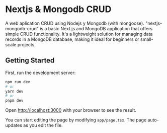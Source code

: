 # Nextjs & Mongodb CRUD

A web aplication CRUD using Nodejs y Mongodb (with mongoose).
"nextjs-mongodb-crud" is a basic Next.js and MongoDB application that offers simple CRUD functionality. It's a lightweight solution for managing data records in a MongoDB database, making it ideal for beginners or small-scale projects.

## Getting Started

First, run the development server:

```bash
npm run dev
# or
yarn dev
# or
pnpm dev
```

Open [http://localhost:3000](http://localhost:3000) with your browser to see the result.

You can start editing the page by modifying `app/page.tsx`. The page auto-updates as you edit the file.

